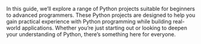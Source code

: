 In this guide, we’ll explore a range of Python projects suitable for beginners to advanced programmers. These Python projects are designed to help you gain practical experience with Python programming while building real-world applications. Whether you’re just starting out or looking to deepen your understanding of Python, there’s something here for everyone.
